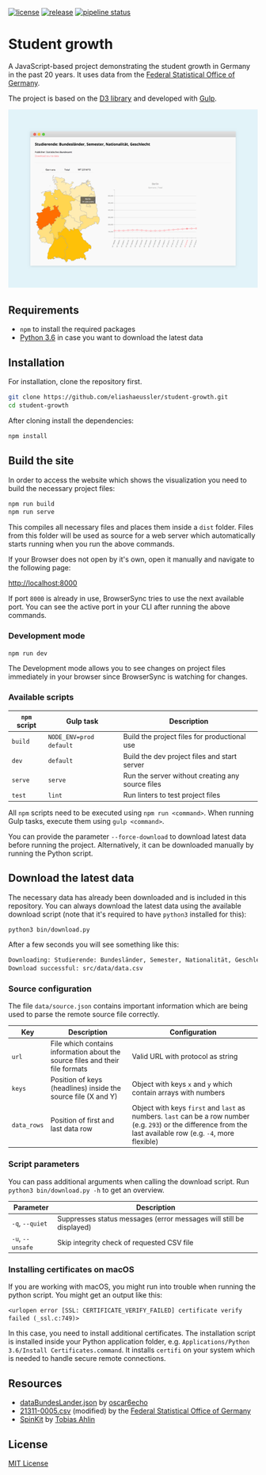 [![license](https://img.shields.io/badge/license-MIT-orange.svg)](LICENSE.md)
[![release](https://img.shields.io/badge/release-stable-blue.svg)](https://gitlab.elias-haeussler.de/eliashaeussler/student-growth/releases)
[![pipeline status](https://img.shields.io/gitlab/pipeline/eliashaeussler/student-growth.svg?gitlab_url=https%3A%2F%2Fgitlab.elias-haeussler.de)](https://gitlab.elias-haeussler.de/eliashaeussler/student-growth/pipelines)


# Student growth

A JavaScript-based project demonstrating the student growth in Germany in the past 20 years. It uses data from the
[Federal Statistical Office of Germany](https://www.destatis.de/EN/Homepage.html).

The project is based on the [D3 library](https://github.com/d3/d3) and developed with [Gulp](https://github.com/gulpjs/gulp).


![Screenshot](images/screen.png)


## Requirements

* `npm` to install the required packages
* [Python 3.6](https://www.python.org/) in case you want to download the latest data


## Installation

For installation, clone the repository first.

```bash
git clone https://github.com/eliashaeussler/student-growth.git
cd student-growth
```

After cloning install the dependencies:

```bash
npm install
```


## Build the site

In order to access the website which shows the visualization you need to build the necessary project files:

```bash
npm run build
npm run serve
```

This compiles all necessary files and places them inside a `dist` folder. Files from this folder will be used as source
for a web server which automatically starts running when you run the above commands.

If your Browser does not open by it's own, open it manually and navigate to the following page:

<http://localhost:8000>

If port `8000` is already in use, BrowserSync tries to use the next available port. You can see the active port in your
CLI after running the above commands.


### Development mode

```bash
npm run dev
```

The Development mode allows you to see changes on project files immediately in your browser since BrowserSync is watching
for changes.


### Available scripts

`npm` script | Gulp task               | Description
------------ | ----------------------- | -----------
`build`      | `NODE_ENV=prod default` | Build the project files for productional use
`dev`        | `default`               | Build the dev project files and start server
`serve`      | `serve`                 | Run the server without creating any source files
`test`       | `lint`                  | Run linters to test project files

All `npm` scripts need to be executed using `npm run <command>`.
When running Gulp tasks, execute them using `gulp <command>`.

You can provide the parameter `--force-download` to download latest data before running the project. Alternatively,
it can be downloaded manually by running the Python script.



## Download the latest data

The necessary data has already been downloaded and is included in this repository. You can always download the latest data
using the available download script (note that it's required to have `python3` installed for this):

```bash
python3 bin/download.py
```

After a few seconds you will see something like this:

```bash
Downloading: Studierende: Bundesländer, Semester, Nationalität, Geschlecht
Download successful: src/data/data.csv
```

### Source configuration

The file `data/source.json` contains important information which are being used to parse the remote source file correctly.

Key         | Description                                                                   | Configuration
----------- | ----------------------------------------------------------------------------- | -------------
`url`       | File which contains information about the source files and their file formats | Valid URL with protocol as string
`keys`      | Position of keys (headlines) inside the source file (X and Y)                 | Object with keys `x` and `y` which contain arrays with numbers
`data_rows` | Position of first and last data row                                           | Object with keys `first` and `last` as numbers. `last` can be a row number (e.g. `293`) or the difference from the last available row (e.g. `-4`, more flexible)

### Script parameters

You can pass additional arguments when calling the download script. Run `python3 bin/download.py -h` to get an overview.

Parameter        | Description
---------------- | -----------
`-q`, `--quiet`  | Suppresses status messages (error messages will still be displayed)
`-u`, `--unsafe` | Skip integrity check of requested CSV file

### Installing certificates on macOS

If you are working with macOS, you might run into trouble when running the python script. You might get an output like this:

```
<urlopen error [SSL: CERTIFICATE_VERIFY_FAILED] certificate verify failed (_ssl.c:749)>
```

In this case, you need to install additional certificates. The installation script is installed inside your Python application
folder, e.g. `Applications/Python 3.6/Install Certificates.command`. It installs `certifi` on your system which is needed
to handle secure remote connections.


## Resources

* [dataBundesLander.json](https://gist.github.com/oscar6echo/4423770#file-databundeslander-json) by [oscar6echo](https://gist.github.com/oscar6echo)
* [21311-0005.csv](https://www-genesis.destatis.de/genesis/online?sequenz=tabelleDownload&selectionname=21311-0005&regionalschluessel=&format=csv) (modified) by the [Federal Statistical Office of Germany](https://www.destatis.de/EN/Homepage.html) 
* [SpinKit](https://github.com/tobiasahlin/SpinKit) by [Tobias Ahlin](https://github.com/tobiasahlin) 


## License

[MIT License](LICENSE.md)
